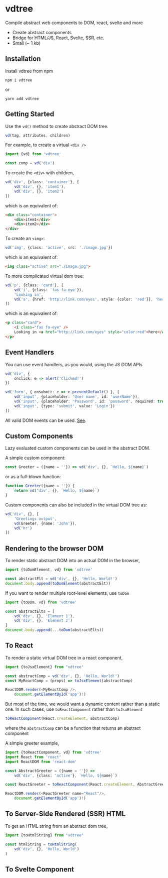# vdtree

Compile abstract web components to DOM, react, svelte and more

* Create abstract components 
* Bridge for HTML/JS, React, Svelte, SSR, etc.
* Small (~ 1 kb)

## Installation

Install vdtree from npm

```shell
npm i vdtree
```

or

```shell
yarn add vdtree
```

## Getting Started

Use the `vd()` method to create abstract DOM tree.

```typescript
vd(tag, attributes, children)
```

For example, to create a virtual `<div />`

```typescript
import {vd} from 'vdtree'

const comp = vd('div')
```

To create the `<div>` with children,

```typescript
vd('div', {class: 'container'}, [
    vd('div', {}, 'item1'),
    vd('div', {}, 'item2')
])
```

which is an equivalent of:

```html
<div class="container">
    <div>item1</div>
    <div>item2</div>
</div>
```

To create an `<img>`:

```typescript
vd('img', {class: 'active', src: './image.jpg'})
```

which is an equivalent of:

```html
<img class="active" src="./image.jpg">
```

To more complicated virtual dom tree:

```typescript
vd('p', {class: 'card'}, [
    vd('i', {class: 'fas fa-eye'}),
    'Looking in',
    vd('a', {href: 'http://link.com/eyes', style: {color: 'red'}}, 'here')
])
```

which is an equivalent of:

```html
<p class="card">
    <i class="fas fa-eye" />
    Looking in <a href="http://link.com/eyes" style="color:red">here</a>
</p>
```

## Event Handlers

You can use event handlers, as you would, using the JS DOM APIs

```typescript
vd('div', {
    onclick: e => alert('Clicked!')
})

vd('form', { onsubmit: e => e.preventDefault() }, [
    vd('input', {placeholder: 'User name', id: 'userName'}),
    vd('input', {placeholder: 'Password', id: 'password', required: true}),
    vd('input', {type: 'submit', value: 'Login'})
])
```

All valid DOM events can be used. [See](https://developer.mozilla.org/en-US/docs/Web/Events).

## Custom Components

Lazy evaluated custom components can be used in the abstract DOM.

A simple custom component:

```typescript
const Greeter = ({name = ''}) => vd('div', {}, `Hello, ${name}`)
```

or as a full-blown function:

```typescript
function Greeter({name = ''}) {
    return vd('div', {}, `Hello, ${name}`)
}
```

Custom components can also be included in the virtual DOM tree as:

```typescript
vd('div', {}, [
    'Greetings output',
    vd(Greeter, {name: 'John'}),
    vd('hr')
])
```

## Rendering to the browser DOM

To render static abstract DOM into an actual DOM in the browser,

```typescript
import {toDomElement, vd} from 'vdtree'

const abstractElt = vd('div', {}, 'Hello, World!')
document.body.append(toDomElement(abstractElt))
```

If you want to render multiple root-level elements, use `toDom`

```typescript
import {toDom, vd} from 'vdtree'

const abstractElts = [
    vd('div', {}, 'Element 1'),
    vd('div', {}, 'Element 2')
]
document.body.append(...toDom(abstractElts))
```

## To React

To render a static virtual DOM tree in a react component,

```typescript jsx
import {toJsxElement} from "vdtree"

const abstractComp = vd('div', {}, 'Hello, World!')
const MyReactComp = (props) => toJsxElement(abstractComp)

ReactDOM.render(<MyReactComp />,
    document.getElementById('app')!)
```

But most of the time, we would want a dynamic content rather than a static one.
In such cases, use `toReactComponent` rather than `toJsxElement`

```typescript
toReactComponent(React.createElement, abstractComp)
```

where the `abstractComp` can be a function that returns an abstract component

A simple greeter example,

```typescript jsx
import {toReactComponent, vd} from 'vdtree'
import React from 'react'
import ReactDOM from 'react-dom'

const AbstractGreeter = ({name = ''}) =>
    vd('div', {class: 'active'}, `Hello, ${name}`)

const ReactGreeter = toReactComponent(React.createElement, AbstractGreeter)

ReactDOM.render(<ReactGreeter name="React"/>, 
    document.getElementById('app')!)
```

## To Server-Side Rendered (SSR) HTML

To get an HTML string from an abstract dom tree,

```typescript jsx
import {toHtmlString} from "vdtree"

const htmlString = toHtmlString(
    vd('div', {}, 'Hello, World')
)
```

## To Svelte Component

